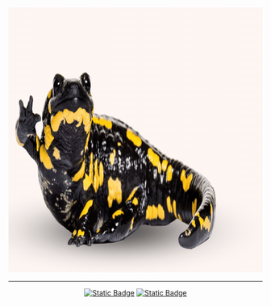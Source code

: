 <div id="header" align="center">
  <img src="https://github.com/korotasz/korotasz/blob/main/salamanderbanner.gif" width="1000" height="525"/>
</div>

---

<p align="center">
  <a href="https://www.researchgate.net/profile/Alexis-Korotasz"><img alt="Static Badge" 
                                                                   src="https://img.shields.io/badge/ResearchGate-%2300CCBB?style=plastic&logo=ResearchGate&logoColor=%23ffffff&labelColor=%2300CCBB&color=%2300CCBB"
                                                                   width="150" height="25"></a>
  <a href="https://scholar.google.com/citations?user=E0jk8lUAAAAJ&hl=en"><img alt="Static Badge" 
                                                                           src="https://img.shields.io/badge/Google_Scholar-%234285F4?style=plastic&logo=Google%20Scholar&logoColor=%23ffffff&labelColor=%234285F4&color=%234285F4"
                                                                           width="150" height="25"></a>
</p>
